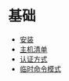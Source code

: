 # 基础

- [安装](./install.md)
- [主机清单](./intro-inventory.md)
- [认证方式](./verification-method.md)
- [临时命令模式](./ad-hoc.md)